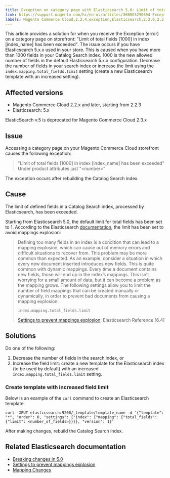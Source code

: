 ```yaml
---
title: Exception on category page with Elasticsearch 5.0: Limit of total fields [1000] in index has been exceeded
link: https://support.magento.com/hc/en-us/articles/360003290654-Exception-on-category-page-with-Elasticsearch-5-0-Limit-of-total-fields-1000-in-index-has-been-exceeded
labels: Magento Commerce Cloud,2.2.4,exception,Elasticsearch,2.2.6,2.2.3,2.2.5
---
```


This article provides a solution for when you receive the Exception (error) on a category page on storefront: "Limit of total fields \[1000\] in index \[index\_name\] has been exceeded". The issue occurs if you have Elasticsearch 5.x.x used in your store. This is caused when you have more than 1000 fields in your Catalog Search index. 1000 is the new allowed number of fields in the default Elasticsearch 5.x.x configuration. Decrease the number of fields in your search index or increase the limit using the `` index.mapping.total_fields.limit `` setting (create a new Elasticsearch template with an increased setting).

## Affected versions

* Magento Commerce Cloud 2.2.x and later, starting from 2.2.3
* Elasticsearch: 5.x

<p class="info">ElasticSearch v.5 is deprecated for Magento Commerce Cloud 2.3.x</p>

## Issue

Accessing a category page on your Magento Commerce Cloud storefront causes the following exception:

>  "Limit of total fields \[1000\] in index \[index\_name\] has been exceeded"  
>  Under product attributes just "&lt;number>"

The exception occurs after rebuilding the Catalog Search index.

## Cause

The limit of defined fields in a Catalog Search index, processed by Elasticsearch, has been exceeded.

Starting from Elasticsearch 5.0, the default limit for total fields has been set to 1. According to the Elasticsearch [documentation](https://www.elastic.co/guide/en/elasticsearch/reference/current/mapping.html#mapping-limit-settings), the limit has been set to avoid mappings explosion:

>  
> Defining too many fields in an index is a condition that can lead to a mapping explosion, which can cause out of memory errors and difficult situations to recover from. This problem may be more common than expected. As an example, consider a situation in which every new document inserted introduces new fields. This is quite common with dynamic mappings. Every time a document contains new fields, those will end up in the index’s mappings. This isn’t worrying for a small amount of data, but it can become a problem as the mapping grows. The following settings allow you to limit the number of field mappings that can be created manually or dynamically, in order to prevent bad documents from causing a mapping explosion:
> 
> `` index.mapping.total_fields.limit ``
> 
> [Settings to prevent mappings explosion](https://www.elastic.co/guide/en/elasticsearch/reference/current/mapping.html#mapping-limit-settings); Elasticsearch Reference \[6.4\]
> 

## Solutions

Do one of the following:

1. Decrease the number of fields in the search index, or
1. Increase the field limit: create a new template for the Elasticsearch index (to be used by default) with an increased `` index.mapping.total_fields.limit `` setting.

### Create template with increased field limit

Below is an example of the `` curl `` command to create an Elasticsearch template:

<pre><code class="language-php">curl -XPUT elasticsearch:9200/_template/template_name -d '{"template": "*", "order": 0, "settings": {"index": {"mapping": {"total_fields": {"limit": &lt;number_of_fields>}}}}, "version": 1}'
</code></pre>

After making changes, rebuild the Catalog Search index.

## Related Elasticsearch documentation

* [Breaking changes in 5.0](https://www.elastic.co/guide/en/elasticsearch/reference/5.5/breaking-changes-5.0.html)
* [Settings to prevent mappings explosion](https://www.elastic.co/guide/en/elasticsearch/reference/current/mapping.html#mapping-limit-settings)
* [Mapping Changes](https://www.elastic.co/guide/en/elasticsearch/reference/5.5/breaking_50_mapping_changes.html)